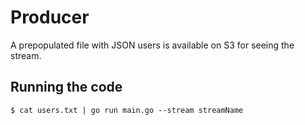 # Producer

A prepopulated file with JSON users is available on S3 for seeing the stream.

## Running the code

    $ cat users.txt | go run main.go --stream streamName
